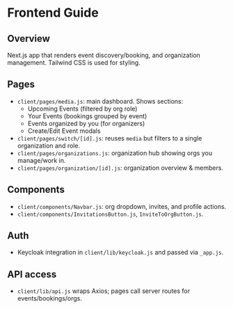 # Frontend Guide

## Overview
Next.js app that renders event discovery/booking, and organization management. Tailwind CSS is used for styling.

## Pages
- `client/pages/media.js`: main dashboard. Shows sections:
  - Upcoming Events (filtered by org role)
  - Your Events (bookings grouped by event)
  - Events organized by you (for organizers)
  - Create/Edit Event modals
- `client/pages/switch/[id].js`: reuses `media` but filters to a single organization and role.
- `client/pages/organizations.js`: organization hub showing orgs you manage/work in.
- `client/pages/organization/[id].js`: organization overview & members.

## Components
- `client/components/Navbar.js`: org dropdown, invites, and profile actions.
- `client/components/InvitationsButton.js`, `InviteToOrgButton.js`.

## Auth
- Keycloak integration in `client/lib/keycloak.js` and passed via `_app.js`.

## API access
- `client/lib/api.js` wraps Axios; pages call server routes for events/bookings/orgs.
